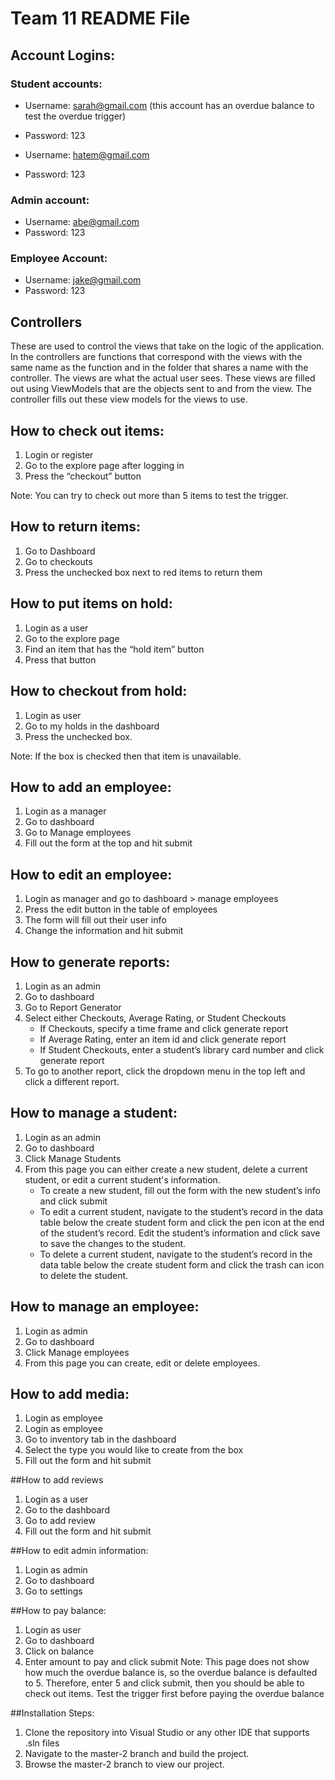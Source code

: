 # Team 11 README File

## Account Logins:
### Student accounts:
- Username: sarah@gmail.com  (this account has an overdue balance to test the overdue trigger)
- Password: 123

- Username: hatem@gmail.com
- Password: 123

### Admin account:
- Username: abe@gmail.com
- Password: 123

### Employee Account:
- Username: jake@gmail.com
- Password: 123

## Controllers
These are used to control the views that take on the logic of the application. In the controllers are functions that correspond with the views with the same name as the function and in the folder that shares a name with the controller. The views are what the actual user sees. These views are filled out using ViewModels that are the objects sent to and from the view. The controller fills out these view models for the views to use.

## How to check out items:
1. Login or register
2. Go to the explore page after logging in
3. Press the “checkout” button

Note: You can try to check out more than 5 items to test the trigger.

## How to return items:
1. Go to Dashboard
2. Go to checkouts
3. Press the unchecked box next to red items to return them

## How to put items on hold:
1. Login as a user
2. Go to the explore page
3. Find an item that has the “hold item” button
4. Press that button

## How to checkout from hold:
1. Login as user
2. Go to my holds in the dashboard
3. Press the unchecked box.

Note: If the box is checked then that item is unavailable.

## How to add an employee:
1. Login as a manager
2. Go to dashboard
3. Go to Manage employees
4. Fill out the form at the top and hit submit

## How to edit an employee:
1. Login as manager and go to dashboard > manage employees
2. Press the edit button in the table of employees
3. The form will fill out their user info
4. Change the information and hit submit

## How to generate reports:
1. Login as an admin
2. Go to dashboard
3. Go to Report Generator
4. Select either Checkouts, Average Rating, or Student Checkouts
   - If Checkouts, specify a time frame and click generate report
   - If Average Rating, enter an item id and click generate report
   - If Student Checkouts, enter a student’s library card number and click generate report
5. To go to another report, click the dropdown menu in the top left and click a different report.

## How to manage a student:
1. Login as an admin
2. Go to dashboard
3. Click Manage Students
4. From this page you can either create a new student, delete a current student, or edit a current student's information.
   - To create a new student, fill out the form with the new student’s info and click submit
   - To edit a current student, navigate to the student’s record in the data table below the create student form and click the pen icon at the end of the student’s record. Edit the student’s information and click save to save the changes to the student.
   - To delete a current student, navigate to the student’s record in the data table below the create student form and click the trash can icon to delete the student.

## How to manage an employee:
1. Login as admin
2. Go to dashboard
3. Click Manage employees
4. From this page you can create, edit or delete employees.

## How to add media:
1. Login as employee
2. Login as employee
3. Go to inventory tab in the dashboard
4. Select the type you would like to create from the box
5. Fill out the form and hit submit

##How to add reviews
1. Login as a user
2. Go to the dashboard
3. Go to add review
4. Fill out the form and hit submit

##How to edit admin information:
1. Login as admin
2. Go to dashboard
3. Go to settings

##How to pay balance:
1. Login as user
2. Go to dashboard
3. Click on balance
4. Enter amount to pay and click submit
Note: This page does not show how much the overdue balance is, so the overdue balance is defaulted to 5. Therefore, enter 5 and click submit, then you should be able to check out items. Test the trigger first before paying the overdue balance


##Installation Steps:
1. Clone the repository into Visual Studio or any other IDE that supports .sln files
2. Navigate to the master-2 branch and build the project.
3. Browse the master-2 branch to view our project. 

